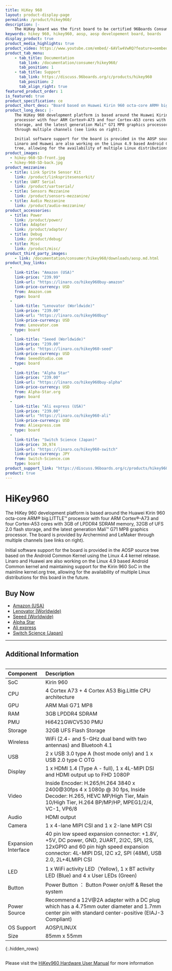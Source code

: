 ```yaml
---
title: HiKey 960 
layout: product-display-page
permalink: /product/hikey960/
description: |-
    The HiKey board was the first board to be certified 96Boards Consumer Edition compatible,  1GB and 2GB variants are available from LeMaker. The board is based around the HiSilicon Kirin 620  SoC and also delivers high performance 3D graphics support, Wi-Fi, and Bluetooth connectivity, all packed into a board the size of a credit card.
keywords: hikey 960, hikey960, aosp, aosp developement board, boards
display_product: true
product_media_highlights: true
product_video: https://www.youtube.com/embed/-6AVlw4VwRQ?feature=oembed
product_tab_menu:
    - tab_title: Documentation
      tab_link: /documentation/consumer/hikey960/
      tab_position: 1
    - tab_title: Support
      tab_link: https://discuss.96boards.org/c/products/hikey960
      tab_position: 2
      tab_align_right: true
featured_product_order: 1
is_featured: true
product_specification: ce
product_short_desc: "Board based on Huawei Kirin 960 octa-core ARM® big.LITTLE™"
product_long_desc: |-
    The HiKey 960 development platform is based around the Huawei Kirin 960 octa-core ARM® big.LITTLE™
    processor with four ARM Cortex®-A73 and four Cortex-A53 cores with 3GB of LPDDR4 SDRAM memory, 32GB of UFS 2.0 flash
    storage, and the latest generation Mali™ G71 MP8 graphics processor. The board is provided by Archermind and LeMaker
    through multiple channels (see links on right).

    Initial software support for the board is provided in the AOSP source tree based on the Android Common Kernel using the Linux 4.4 kernel release.
    Linaro and Huawei are also working on the Linux 4.9 based Android Common kernel and maintaining support for the Kirin 960 SoC in the mainline kernel.org
    tree, allowing for the availability of multiple Linux distributions for this board in the future.
product_images:
  - hikey-960-SD-front.jpg
  - hikey-960-SD-back.jpg
product_mezzanine:
  - title: Link Sprite Sensor Kit
    link: /product/linkspritesensorkit/
  - title: UART Serial
    link: /product/uartserial/
  - title: Sensors Mezzanine
    link: /product/sensors-mezzanine/
  - title: Audio Mezzanine
    link: /product/audio-mezzanine/
product_accessories:
  - title: Power
    link: /product/power/
  - title: Adapter
    link: /product/adapter/
  - title: Debug
    link: /product/debug/
  - title: Misc
    link: /product/misc/
product_third_party_images:
    - link: /documentation/consumer/hikey960/downloads/aosp.md.html
product_buy_links:
  -
    link-title: "Amazon (USA)"
    link-price: "239.99"
    link-url: "https://linaro.co/hikey960buy-amazon"
    link-price-currency: USD
    from: Amazon.com
    type: board
  -
    link-title: "Lenovator (Worldwide)"
    link-price: "239.00"
    link-url: "https://linaro.co/hikey960buy"
    link-price-currency: USD
    from: Lenovator.com
    type: board
  -
    link-title: "Seeed (Worldwide)"
    link-price: "239.00"
    link-url: "https://linaro.co/hikey960-seed"
    link-price-currency: USD
    from: SeeedStudio.com
    type: board
  -
    link-title: "Alpha Star"
    link-price: "239.00"
    link-url: "https://linaro.co/hikey960buy-alpha"
    link-price-currency: USD
    from: Alpha-Star.org
    type: board
  -
    link-title: "Ali express (USA)"
    link-price: "239.00"
    link-url: "https://linaro.co/hikey960-ali"
    link-price-currency: USD
    from: Aliexpress.com
    type: board
  -
    link-title: "Switch Science (Japan)"
    link-price: 30,974
    link-url: "https://linaro.co/hikey960-switch"
    link-price-currency: JPY
    from: Switch-Science.com
    type: board
product_support_link: "https://discuss.96boards.org/c/products/hikey960/"
product: true
---
```

# HiKey960

The HiKey 960 development platform is based around the Huawei Kirin 960 octa-core ARM® big.LITTLE™ processor with four ARM Cortex®-A73 and four Cortex-A53
cores with 3GB of LPDDR4 SDRAM memory, 32GB of UFS 2.0 flash storage, and the latest generation Mali™ G71 MP8 graphics processor. The board is provided by
Archermind and LeMaker through multiple channels (see links on right).

Initial software support for the board is provided in the AOSP source tree based on the Android Common Kernel using the Linux 4.4 kernel release. Linaro and
Huawei are also working on the Linux 4.9 based Android Common kernel and maintaining support for the Kirin 960 SoC in the mainline kernel.org tree, allowing
for the availability of multiple Linux distributions for this board in the future.

## Buy Now

- [Amazon (USA)](http://linaro.co/hikey960buy-amazon)
- [Lenovator (Worldwide)](http://linaro.co/hikey960buy)
- [Seeed (Worldwide)](http://linaro.co/hikey960-seed)
- [Alpha Star](http://linaro.co/hikey960buy-alpha)
- [Ali express](http://linaro.co/hikey960-ali)
- [Switch Science (Japan)](http://linaro.co/hikey960-switch)

***

## Additional Information
<div style="overflow-x:scroll;" markdown="1">


|   Component          |   Description                                                                                    |
|:---------------------|:-------------------------------------------------------------------------------------------------|
|  SoC                 | Kirin 960                                                                                        |
|  CPU                 | 4 Cortex A73 + 4 Cortex A53 Big.Little CPU architecture                                          |
|  GPU                 | ARM Mali G71 MP8                                                                                 |
|  RAM                 | 3GB LPDDR4 SDRAM                                                                                 |
|  PMU                 | Hi6421GWCV530 PMU                                                                                |
|  Storage             | 32GB UFS Flash Storage                                                                           |
|  Wireless            | WiFi (2.4- and 5-GHz dual band with two antennas) and Bluetooh 4.1                               |
|  USB                 | 2 x USB 3.0 type A (host mode only) and 1 x USB 2.0 type C OTG                                   |
|  Display             | 1 x HDMI 1.4 (Type A - full), 1 x 4L-MIPI DSI and HDMI output up to FHD 1080P                    |
|  Video               | Inside Encoder: H.265/H.264 3840 x 2400@30fps 4 x 1080p @ 30 fps, Inside Decoder: H.265, HEVC MP/High Tier, Main 10/High Tier, H.264 BP/MP/HP, MPEG1/2/4, VC-1, VP6/8                                                                 |
|  Audio               | HDMI output                                                                                      |
|  Camera              | 1 x 4-lane MIPI CSI and 1 x 2-lane MIPI CSI                                                      |
|  Expansion Interface | 40 pin low speed expansion connector: +1.8V, +5V, DC power, GND, 2UART, 2I2C, SPI, I2S, 12xGPIO and 60 pin high speed expansion connector: 4L-MIPI DSI, I2C x2, SPI (48M), USB 2.0, 2L+4LMIPI CSI                                    |
|  LED                 | 1 x WiFi activity LED（Yellow), 1 x BT activity LED (Blue) and 4 x User LEDs (Green)             |
|  Button              | Power Button ： Button Power on/off & Reset the system                                           |
|  Power Source        | Recommend a 12V@2A adapter with a DC plug which has a 4.75mm outer diameter and 1.7mm center pin with standard center-positive (EIAJ-3 Compliant)                                                                                        |
|  OS Support          | AOSP/LINUX                                                                                       |
|  Size                | 85mm x 55mm                                                                                      |
{:.hidden_rows}

</div>

Please visit the [HiKey960 Hardware User Manual](https://www.96boards.org/documentation/consumer/hikey960/hardware-docs/hardware-user-manual.md.html) for more information
